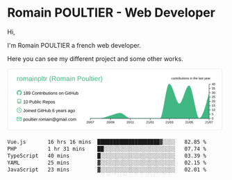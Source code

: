 # Romain POULTIER - Web Developer

Hi,

I'm Romain POULTIER a french web developer.

Here you can see my different project and some other works.



[![](https://raw.githubusercontent.com/romainpltr/romainpltr/master/profile-summary-card-output/vue/0-profile-details.svg)](https://github.com/vn7n24fzkq/github-profile-summary-cards)

<!--START_SECTION:waka-->
```text
Vue.js       16 hrs 16 mins  ████████████████████▓░░░░   82.85 % 
PHP          1 hr 31 mins    ██░░░░░░░░░░░░░░░░░░░░░░░   07.74 % 
TypeScript   40 mins         █░░░░░░░░░░░░░░░░░░░░░░░░   03.39 % 
YAML         25 mins         ▓░░░░░░░░░░░░░░░░░░░░░░░░   02.15 % 
JavaScript   23 mins         ▓░░░░░░░░░░░░░░░░░░░░░░░░   02.01 % 
```
<!--END_SECTION:waka-->
